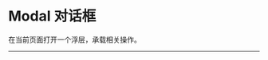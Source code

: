 # Modal 对话框

在当前页面打开一个浮层，承载相关操作。

---

<script setup>
import ModalBasicUse from "./component/modal-basic-use.md"
import ModalClose from "./component/modal-close.md"
import ModalFn from "./component/modal-fn.md"
import ModalType from "./component/modal-type.md"
import ModalWidth from "./component/modal-width.md"
import ModalText from "./component/modal-text.md"
import ModalDrag from "./component/modal-drag.md"
import ModalFullscreen from "./component/modal-fullscreen.md"
import ModalApi from "./component/modal-api.md"
import ModalMethodApi from "./component/modal-method-api.md"
</script>

<modal-basic-use />
<modal-close />
<modal-icon />
<modal-type />
<modal-width />
<modal-text />
<modal-fullscreen />
<modal-api />
<modal-method-api />
